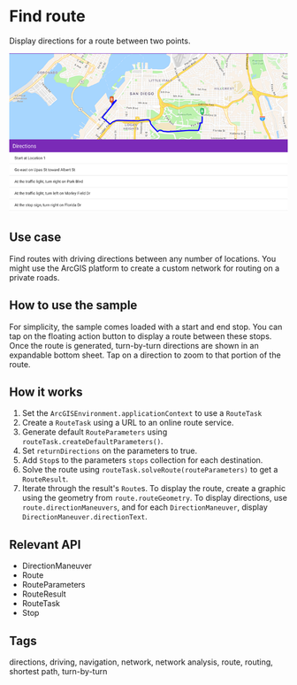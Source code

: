 # Find route

Display directions for a route between two points.

![Image of find route](find-route.png)

## Use case

Find routes with driving directions between any number of locations. You might use the ArcGIS platform to create a custom network for routing on a private roads.

## How to use the sample

For simplicity, the sample comes loaded with a start and end stop. You can tap on the floating action button to display a route between these stops. Once the route is generated, turn-by-turn directions are shown in an expandable bottom sheet. Tap on a direction to zoom to that portion of the route.

## How it works

1. Set the `ArcGISEnvironment.applicationContext` to use a `RouteTask`
2. Create a `RouteTask` using a URL to an online route service.
3. Generate default `RouteParameters` using `routeTask.createDefaultParameters()`.
4. Set `returnDirections` on the parameters to true.
5. Add `Stop`s to the parameters `stops` collection for each destination.
6. Solve the route using `routeTask.solveRoute(routeParameters)` to get a `RouteResult`.
7. Iterate through the result's `Route`s. To display the route, create a graphic using the geometry from `route.routeGeometry`. To display directions, use `route.directionManeuvers`, and for each `DirectionManeuver`, display `DirectionManeuver.directionText`.

## Relevant API

* DirectionManeuver
* Route
* RouteParameters
* RouteResult
* RouteTask
* Stop

## Tags

directions, driving, navigation, network, network analysis, route, routing, shortest path, turn-by-turn
